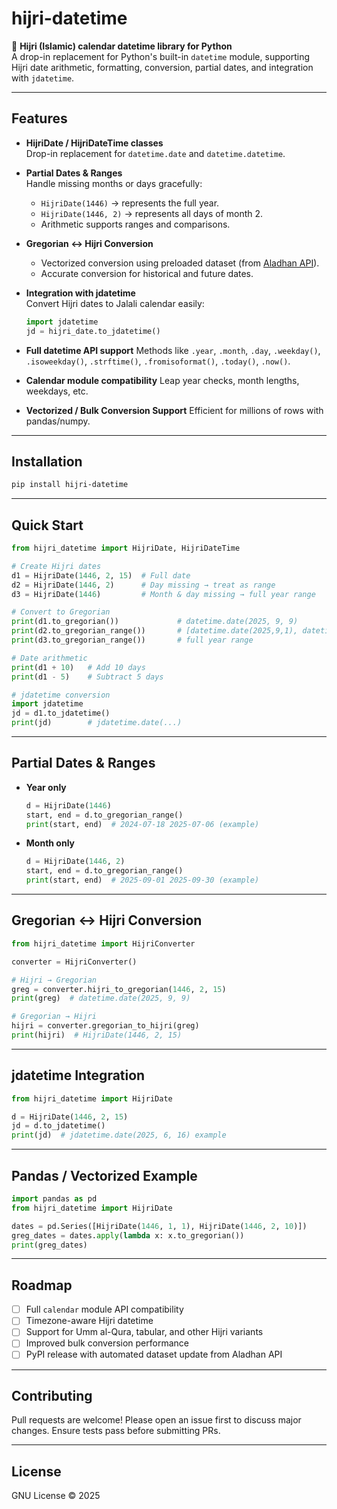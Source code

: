 # hijri-datetime

📅 **Hijri (Islamic) calendar datetime library for Python**  
A drop-in replacement for Python's built-in `datetime` module, supporting Hijri date arithmetic, formatting, conversion, partial dates, and integration with `jdatetime`.

---

## Features

- **HijriDate / HijriDateTime classes**  
  Drop-in replacement for `datetime.date` and `datetime.datetime`.

- **Partial Dates & Ranges**  
  Handle missing months or days gracefully:
  - `HijriDate(1446)` → represents the full year.
  - `HijriDate(1446, 2)` → represents all days of month 2.
  - Arithmetic supports ranges and comparisons.

- **Gregorian ↔ Hijri Conversion**  
  - Vectorized conversion using preloaded dataset (from [Aladhan API](https://api.aladhan.com/)).
  - Accurate conversion for historical and future dates.
  
- **Integration with jdatetime**  
  Convert Hijri dates to Jalali calendar easily:
  ```python
  import jdatetime
  jd = hijri_date.to_jdatetime()
  ````

* **Full datetime API support**
  Methods like `.year`, `.month`, `.day`, `.weekday()`, `.isoweekday()`, `.strftime()`, `.fromisoformat()`, `.today()`, `.now()`.

* **Calendar module compatibility**
  Leap year checks, month lengths, weekdays, etc.

* **Vectorized / Bulk Conversion Support**
  Efficient for millions of rows with pandas/numpy.

---

## Installation

```bash
pip install hijri-datetime
```

---

## Quick Start

```python
from hijri_datetime import HijriDate, HijriDateTime

# Create Hijri dates
d1 = HijriDate(1446, 2, 15)  # Full date
d2 = HijriDate(1446, 2)      # Day missing → treat as range
d3 = HijriDate(1446)         # Month & day missing → full year range

# Convert to Gregorian
print(d1.to_gregorian())             # datetime.date(2025, 9, 9)
print(d2.to_gregorian_range())       # [datetime.date(2025,9,1), datetime.date(2025,9,30)]
print(d3.to_gregorian_range())       # full year range

# Date arithmetic
print(d1 + 10)   # Add 10 days
print(d1 - 5)    # Subtract 5 days

# jdatetime conversion
import jdatetime
jd = d1.to_jdatetime()
print(jd)        # jdatetime.date(...)
```

---

## Partial Dates & Ranges

* **Year only**

  ```python
  d = HijriDate(1446)
  start, end = d.to_gregorian_range()
  print(start, end)  # 2024-07-18 2025-07-06 (example)
  ```

* **Month only**

  ```python
  d = HijriDate(1446, 2)
  start, end = d.to_gregorian_range()
  print(start, end)  # 2025-09-01 2025-09-30 (example)
  ```

---

## Gregorian ↔ Hijri Conversion

```python
from hijri_datetime import HijriConverter

converter = HijriConverter()

# Hijri → Gregorian
greg = converter.hijri_to_gregorian(1446, 2, 15)
print(greg)  # datetime.date(2025, 9, 9)

# Gregorian → Hijri
hijri = converter.gregorian_to_hijri(greg)
print(hijri)  # HijriDate(1446, 2, 15)
```

---

## jdatetime Integration

```python
from hijri_datetime import HijriDate

d = HijriDate(1446, 2, 15)
jd = d.to_jdatetime()
print(jd)  # jdatetime.date(2025, 6, 16) example
```

---

## Pandas / Vectorized Example

```python
import pandas as pd
from hijri_datetime import HijriDate

dates = pd.Series([HijriDate(1446, 1, 1), HijriDate(1446, 2, 10)])
greg_dates = dates.apply(lambda x: x.to_gregorian())
print(greg_dates)
```

---

## Roadmap

* [ ] Full `calendar` module API compatibility
* [ ] Timezone-aware Hijri datetime
* [ ] Support for Umm al-Qura, tabular, and other Hijri variants
* [ ] Improved bulk conversion performance
* [ ] PyPI release with automated dataset update from Aladhan API

---

## Contributing

Pull requests are welcome! Please open an issue first to discuss major changes.
Ensure tests pass before submitting PRs.

---

## License

GNU License © 2025
